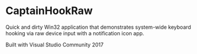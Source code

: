 # CaptainHookRaw
Quick and dirty Win32 application that demonstrates system-wide keyboard hooking via raw device input with a notification icon app.

Built with Visual Studio Community 2017
